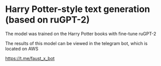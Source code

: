 # Harry Potter-style text generation (based on ruGPT-2)

The model was trained on the Harry Potter books with fine-tune ruGPT-2

The results of this model can be viewed in the telegram bot, which is located on AWS

https://t.me/faust_x_bot

